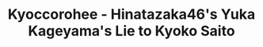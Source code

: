 ---
layout: videojs
title:  Kyoccorohee - Hinatazaka46's Yuka Kageyama's Lie to Kyoko Saito 
description: >+
    Translation by @sasori39883522

    From "Kyoccorohee" (TV Asahi), November 21, 2022
id: qH7ucsja7sw6
lang: en
subtitles: キョコロヒー日向坂46影山優佳が齊藤京子についていた嘘.en.vtt
video_url: https://www.youtube.com/embed/kIqpM8XgxQw?end=163
thumbnail: https://i.ytimg.com/vi/kIqpM8XgxQw/maxresdefault.jpg
plink: https://hinatacampaign.github.io/kyoccorohee-kage-world-cup.html
---